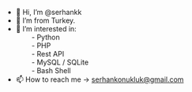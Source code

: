 - 👋 Hi, I’m @serhankk
- 🌱 I’m from Turkey.
- 👀 I’m interested in:
<br />&nbsp;&nbsp;&nbsp;&nbsp;&nbsp;&nbsp;&nbsp;&nbsp;- Python
<br />&nbsp;&nbsp;&nbsp;&nbsp;&nbsp;&nbsp;&nbsp;&nbsp;- PHP
<br />&nbsp;&nbsp;&nbsp;&nbsp;&nbsp;&nbsp;&nbsp;&nbsp;- Rest API
<br />&nbsp;&nbsp;&nbsp;&nbsp;&nbsp;&nbsp;&nbsp;&nbsp;- MySQL / SQLite
<br />&nbsp;&nbsp;&nbsp;&nbsp;&nbsp;&nbsp;&nbsp;&nbsp;- Bash Shell
- 📫 How to reach me -> serhankonukluk@gmail.com
